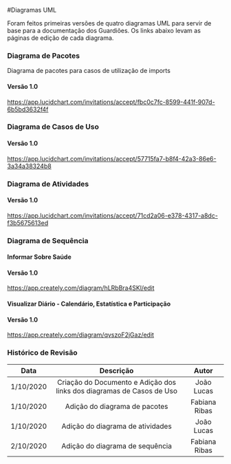 #Diagramas UML

Foram feitos primeiras versões de quatro diagramas UML para servir de base para a documentação dos Guardiões. Os links abaixo levam as páginas de edição de cada diagrama.

### Diagrama de Pacotes

Diagrama de pacotes para casos de utilização de imports

#### Versão 1.0

<https://app.lucidchart.com/invitations/accept/fbc0c7fc-8599-441f-907d-6b5bd3632f4f>

### Diagrama de Casos de Uso

#### Versão 1.0

<https://app.lucidchart.com/invitations/accept/57715fa7-b8f4-42a3-86e6-3a34a38324b8>


### Diagrama de Atividades

#### Versão 1.0

<https://app.lucidchart.com/invitations/accept/71cd2a06-e378-4317-a8dc-f3b5675613ed>


### Diagrama de Sequência


#### Informar Sobre Saúde

#### Versão 1.0

<https://app.creately.com/diagram/hLRbBra4SKl/edit>

#### Visualizar Diário - Calendário, Estatística e Participação

#### Versão 1.0

<https://app.creately.com/diagram/qvszoF2jGaz/edit>

### Histórico de Revisão

| Data | Descrição | Autor |
|:-:|:-:|:-:|
|1/10/2020| Criação do Documento e Adição dos links dos diagramas de Casos de Uso| João Lucas |
|1/10/2020| Adição do diagrama de pacotes | Fabiana Ribas |
|1/10/2020| Adição do diagrama de atividades | João Lucas |
|2/10/2020| Adição do diagrama de sequência | Fabiana Ribas |
